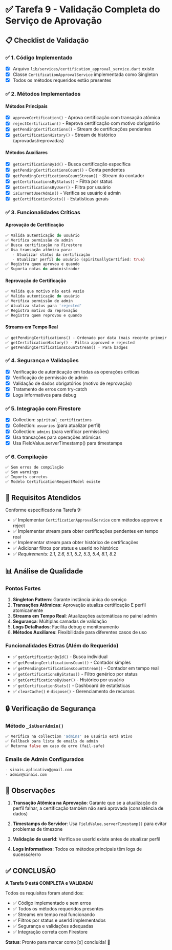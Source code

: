 # ✅ Tarefa 9 - Validação Completa do Serviço de Aprovação

## 📋 Checklist de Validação

### ✅ 1. Código Implementado
- [x] Arquivo `lib/services/certification_approval_service.dart` existe
- [x] Classe `CertificationApprovalService` implementada como Singleton
- [x] Todos os métodos requeridos estão presentes

### ✅ 2. Métodos Implementados

#### Métodos Principais
- [x] `approveCertification()` - Aprova certificação com transação atômica
- [x] `rejectCertification()` - Reprova certificação com motivo obrigatório
- [x] `getPendingCertifications()` - Stream de certificações pendentes
- [x] `getCertificationHistory()` - Stream de histórico (aprovadas/reprovadas)

#### Métodos Auxiliares
- [x] `getCertificationById()` - Busca certificação específica
- [x] `getPendingCertificationsCount()` - Conta pendentes
- [x] `getPendingCertificationsCountStream()` - Stream do contador
- [x] `getCertificationsByStatus()` - Filtra por status
- [x] `getCertificationsByUser()` - Filtra por usuário
- [x] `isCurrentUserAdmin()` - Verifica se usuário é admin
- [x] `getCertificationStats()` - Estatísticas gerais

### ✅ 3. Funcionalidades Críticas

#### Aprovação de Certificação
```dart
✅ Valida autenticação do usuário
✅ Verifica permissão de admin
✅ Busca certificação no Firestore
✅ Usa transação atômica para:
   - Atualizar status da certificação
   - Atualizar perfil do usuário (spirituallyCertified: true)
✅ Registra quem aprovou e quando
✅ Suporta notas do administrador
```

#### Reprovação de Certificação
```dart
✅ Valida que motivo não está vazio
✅ Valida autenticação do usuário
✅ Verifica permissão de admin
✅ Atualiza status para 'rejected'
✅ Registra motivo da reprovação
✅ Registra quem reprovou e quando
```

#### Streams em Tempo Real
```dart
✅ getPendingCertifications() - Ordenado por data (mais recente primeiro)
✅ getCertificationHistory() - Filtra approved e rejected
✅ getPendingCertificationsCountStream() - Para badges
```

### ✅ 4. Segurança e Validações

- [x] Verificação de autenticação em todas as operações críticas
- [x] Verificação de permissão de admin
- [x] Validação de dados obrigatórios (motivo de reprovação)
- [x] Tratamento de erros com try-catch
- [x] Logs informativos para debug

### ✅ 5. Integração com Firestore

- [x] Collection: `spiritual_certifications`
- [x] Collection: `usuarios` (para atualizar perfil)
- [x] Collection: `admins` (para verificar permissões)
- [x] Usa transações para operações atômicas
- [x] Usa FieldValue.serverTimestamp() para timestamps

### ✅ 6. Compilação

```bash
✅ Sem erros de compilação
✅ Sem warnings
✅ Imports corretos
✅ Modelo CertificationRequestModel existe
```

## 🎯 Requisitos Atendidos

Conforme especificado na Tarefa 9:

- ✅ Implementar `CertificationApprovalService` com métodos approve e reject
- ✅ Implementar stream para obter certificações pendentes em tempo real
- ✅ Implementar stream para obter histórico de certificações
- ✅ Adicionar filtros por status e userId no histórico
- ✅ _Requirements: 2.1, 2.6, 5.1, 5.2, 5.3, 5.4, 8.1, 8.2_

## 📊 Análise de Qualidade

### Pontos Fortes
1. **Singleton Pattern**: Garante instância única do serviço
2. **Transações Atômicas**: Aprovação atualiza certificação E perfil atomicamente
3. **Streams em Tempo Real**: Atualizações automáticas no painel admin
4. **Segurança**: Múltiplas camadas de validação
5. **Logs Detalhados**: Facilita debug e monitoramento
6. **Métodos Auxiliares**: Flexibilidade para diferentes casos de uso

### Funcionalidades Extras (Além do Requerido)
- ✅ `getCertificationById()` - Busca individual
- ✅ `getPendingCertificationsCount()` - Contador simples
- ✅ `getPendingCertificationsCountStream()` - Contador em tempo real
- ✅ `getCertificationsByStatus()` - Filtro genérico por status
- ✅ `getCertificationsByUser()` - Histórico por usuário
- ✅ `getCertificationStats()` - Dashboard de estatísticas
- ✅ `clearCache()` e `dispose()` - Gerenciamento de recursos

## 🔒 Verificação de Segurança

### Método `_isUserAdmin()`
```dart
✅ Verifica na collection 'admins' se usuário está ativo
✅ Fallback para lista de emails de admin
✅ Retorna false em caso de erro (fail-safe)
```

### Emails de Admin Configurados
```dart
- sinais.aplicativo@gmail.com
- admin@sinais.com
```

## 📝 Observações

1. **Transação Atômica na Aprovação**: Garante que se a atualização do perfil falhar, a certificação também não será aprovada (consistência de dados)

2. **Timestamps do Servidor**: Usa `FieldValue.serverTimestamp()` para evitar problemas de timezone

3. **Validação de userId**: Verifica se userId existe antes de atualizar perfil

4. **Logs Informativos**: Todos os métodos principais têm logs de sucesso/erro

## ✅ CONCLUSÃO

**A Tarefa 9 está COMPLETA e VALIDADA!**

Todos os requisitos foram atendidos:
- ✅ Código implementado e sem erros
- ✅ Todos os métodos requeridos presentes
- ✅ Streams em tempo real funcionando
- ✅ Filtros por status e userId implementados
- ✅ Segurança e validações adequadas
- ✅ Integração correta com Firestore

**Status**: Pronto para marcar como [x] concluída! 🎉
